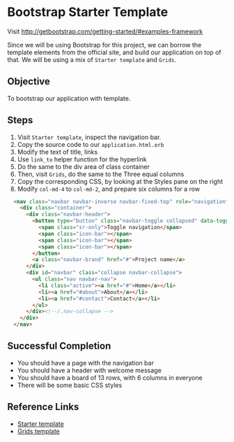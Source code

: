 # Bootstrap Starter Template

Visit http://getbootstrap.com/getting-started/#examples-framework

Since we will be using Bootstrap for this project, we can borrow the template elements from the official site, and build our application on top of that. We will be using a mix of `Starter template` and `Grids`.

## Objective

To bootstrap our application with template.

## Steps

1. Visit `Starter template`, inspect the navigation bar.
2. Copy the source code to our `application.html.erb`
3. Modify the text of title, links
4. Use `link_to` helper function for the hyperlink
5. Do the same to the div area of class container
6. Then, visit `Grids`, do the same to the Three equal columns
7. Copy the corresponding CSS, by looking at the Styles pane on the right
8. Modify `col-md-4` to `col-md-2`, and prepare six columns for a row

```html
  <nav class="navbar navbar-inverse navbar-fixed-top" role="navigation">
    <div class="container">
      <div class="navbar-header">
        <button type="button" class="navbar-toggle collapsed" data-toggle="collapse" data-target="#navbar" aria-expanded="false" aria-controls="navbar">
          <span class="sr-only">Toggle navigation</span>
          <span class="icon-bar"></span>
          <span class="icon-bar"></span>
          <span class="icon-bar"></span>
        </button>
        <a class="navbar-brand" href="#">Project name</a>
      </div>
      <div id="navbar" class="collapse navbar-collapse">
        <ul class="nav navbar-nav">
          <li class="active"><a href="#">Home</a></li>
          <li><a href="#about">About</a></li>
          <li><a href="#contact">Contact</a></li>
        </ul>
      </div><!--/.nav-collapse -->
    </div>
  </nav>
```

## Successful Completion

- You should have a page with the navigation bar
- You should have a header with welcome message
- You should have a board of 13 rows, with 6 columns in everyone
- There will be some basic CSS styles

## Reference Links

- [Starter template](http://getbootstrap.com/examples/starter-template/)
- [Grids template](http://getbootstrap.com/examples/grid/)

